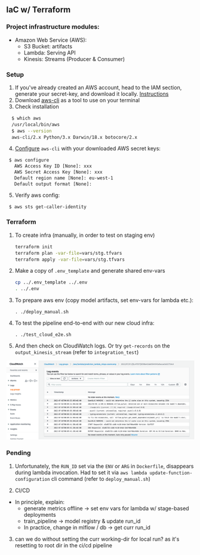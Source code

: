## IaC w/ Terraform

### Project infrastructure modules:
* Amazon Web Service (AWS):
    * S3 Bucket: artifacts
    * Lambda: Serving API
    * Kinesis: Streams (Producer & Consumer)

### Setup

1. If you've already created an AWS account, head to the IAM section, generate your secret-key, and download it locally. 
[Instructions](https://docs.aws.amazon.com/cli/latest/userguide/getting-started-prereqs.html)
2. Download [aws-cli](https://docs.aws.amazon.com/cli/latest/userguide/getting-started-install.html) as a tool to use on your terminal
3. Check installation
  ```bash
    $ which aws
    /usr/local/bin/aws 
    $ aws --version
    aws-cli/2.x Python/3.x Darwin/18.x botocore/2.x
  ```
4. [Configure]((https://docs.aws.amazon.com/cli/latest/userguide/getting-started-quickstart.html)) `aws-cli` with your downloaded AWS secret keys:
  ```shell
   $ aws configure
     AWS Access Key ID [None]: xxx
     AWS Secret Access Key [None]: xxx
     Default region name [None]: eu-west-1
     Default output format [None]:
  ```
5. Verify aws config:
  ```shell
   $ aws sts get-caller-identity
  ```
 
### Terraform

1. To create infra (manually, in order to test on staging env)
   ```bash
   terraform init
   terraform plan -var-file=vars/stg.tfvars
   terraform apply -var-file=vars/stg.tfvars
   ```

2. Make a copy of `.env_template` and generate shared env-vars 
    ```bash
    cp ../.env_template ../.env
    . ../.env
    ```

3. To prepare aws env (copy model artifacts, set env-vars for lambda etc.):
    ```
    . ./deploy_manual.sh
    ```

4. To test the pipeline end-to-end with our new cloud infra:
    ```
    . ./test_cloud_e2e.sh
    ``` 

5. And then check on CloudWatch logs. Or try `get-records` on the `output_kinesis_stream` (refer to `integration_test`)

![image](cw_logs_lambda.png)


### Pending

1. Unfortunately, the `RUN_ID` set via the `ENV` or `ARG` in `Dockerfile`, disappears during lambda invocation.
Had to set it via `aws lambda update-function-configuration` cli command (refer to `deploy_manual.sh`)

2. CI/CD
- In principle, explain:
    - generate metrics offline -> set env vars for lambda w/ stage-based deployments
    - train_pipeline -> model registry & update run_id
    - In practice, change in mlflow / db -> get curr run_id
    
3. can we do without setting the curr working-dir for local run? as it's resetting to root dir in the ci/cd pipeline
